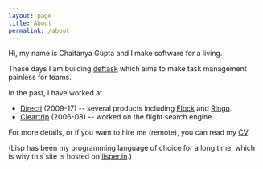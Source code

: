 ```yaml
---
layout: page
title: About
permalink: /about
---
```


Hi, my name is Chaitanya Gupta and I make software for a living.

These days I am building [deftask][] which aims to make task management painless
for teams.

In the past, I have worked at 

* [Directi][] (2009-17) -- several products including [Flock][] and [Ringo][].
* [Cleartrip][] (2006-08) -- worked on the flight search engine.

For more details, or if you want to hire me (remote), you can read my [CV][].

(Lisp has been my programming language of choice for a long time, which is why
this site is hosted on [lisper.in][].)

[deftask]: https://deftask.com
[PM Tracker]: https://pmtracker.in
[Directi]: http://directi.com
[Flock]: https://flock.com
[Ringo]: https://www.ringo.co/
[Cleartrip]: https://cleartrip.com
[lisper.in]: https://lisper.in
[CV]: /cv
